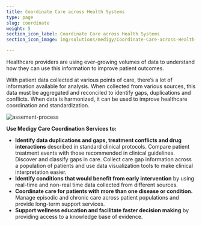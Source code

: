 ```yaml
---
title: Coordinate Care across Health Systems
type: page
slug: coordinate
weight: 5
section_icon_label: Coordinate Care across Health Systems
section_icon_image: img/solutions/medigy/Coordinate-Care-across-Health-Systems.png

---
```

 	
 
Healthcare providers are using ever-growing volumes of data to understand how they can use this information to improve patient outcomes.

With patient data collected at various points of care, there’s a lot of information available for analysis. When collected from various sources, this data must be aggregated and reconciled to identify gaps, duplications and conflicts. When data is harmonized, it can be used to improve healthcare coordination and standardization.

 ![assement-process](/img/solutions/medigy/Coordinate-Care-across-Health-Systems.jpg#center)

 **Use Medigy Care Coordination Services to:**
 
* **Identify data duplications and gaps, treatment conflicts and drug interactions** described in standard clinical protocols. Compare patient treatment events with those recommended in clinical guidelines. Discover and classify gaps in care. Collect care gap information across a population of patients and use data visualization tools to make clinical interpretation easier.
* **Identify conditions that would benefit from early intervention** by using real-time and non-real time data collected from different sources. 
* **Coordinate care for patients with more than one disease or condition.** Manage episodic and chronic care across patient populations and provide long-term support services. 
* **Support wellness education and facilitate faster decision making** by providing access to a knowledge base of evidence. 
 



 
 